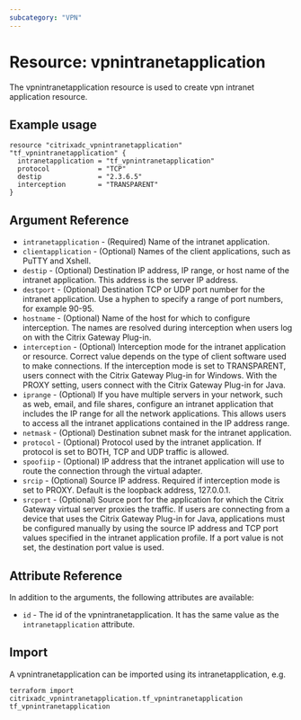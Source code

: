 ```yaml
---
subcategory: "VPN"
---
```


# Resource: vpnintranetapplication

The vpnintranetapplication resource is used to create vpn intranet application resource.


## Example usage

```hcl
resource "citrixadc_vpnintranetapplication" "tf_vpnintranetapplication" {
  intranetapplication = "tf_vpnintranetapplication"
  protocol            = "TCP"
  destip              = "2.3.6.5"
  interception        = "TRANSPARENT"
}
```


## Argument Reference

* `intranetapplication` - (Required) Name of the intranet application.
* `clientapplication` - (Optional) Names of the client applications, such as PuTTY and Xshell.
* `destip` - (Optional) Destination IP address, IP range, or host name of the intranet application. This address is the server IP address.
* `destport` - (Optional) Destination TCP or UDP port number for the intranet application. Use a hyphen to specify a range of port numbers, for example 90-95.
* `hostname` - (Optional) Name of the host for which to configure interception. The names are resolved during interception when users log on with the Citrix Gateway Plug-in.
* `interception` - (Optional) Interception mode for the intranet application or resource. Correct value depends on the type of client software used to make connections. If the interception mode is set to TRANSPARENT, users connect with the Citrix Gateway Plug-in for Windows. With the PROXY setting, users connect with the Citrix Gateway Plug-in for Java.
* `iprange` - (Optional) If you have multiple servers in your network, such as web, email, and file shares, configure an intranet application that includes the IP range for all the network applications. This allows users to access all the intranet applications contained in the IP address range.
* `netmask` - (Optional) Destination subnet mask for the intranet application.
* `protocol` - (Optional) Protocol used by the intranet application. If protocol is set to BOTH, TCP and UDP traffic is allowed.
* `spoofiip` - (Optional) IP address that the intranet application will use to route the connection through the virtual adapter.
* `srcip` - (Optional) Source IP address. Required if interception mode is set to PROXY. Default is the loopback address, 127.0.0.1.
* `srcport` - (Optional) Source port for the application for which the Citrix Gateway virtual server proxies the traffic. If users are connecting from a device that uses the Citrix Gateway Plug-in for Java, applications must be configured manually by using the source IP address and TCP port values specified in the intranet application profile. If a port value is not set, the destination port value is used.


## Attribute Reference

In addition to the arguments, the following attributes are available:

* `id` - The id of the vpnintranetapplication. It has the same value as the `intranetapplication` attribute.


## Import

A vpnintranetapplication can be imported using its intranetapplication, e.g.

```shell
terraform import citrixadc_vpnintranetapplication.tf_vpnintranetapplication tf_vpnintranetapplication
```
